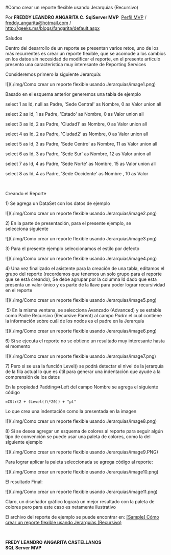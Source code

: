 

<properties
	pageTitle="Cómo crear un reporte flexible usando Jerarquías (Recursivo)"
	description="Cómo crear un reporte flexible usando Jerarquías (Recursivo)"
	services="servers"
	documentationCenter=""
	authors="andygonusa"
	manager=""
	editor="andygonusa"/>

<tags
	ms.service="servers"
	ms.workload="SQL"
	ms.tgt_pltfrm="na"
	ms.devlang="na"
	ms.topic="how-to-article"
	ms.date="05/16/2016"
	ms.author="andygonusa"/>


#Cómo crear un reporte flexible usando Jerarquías (Recursivo)



Por **FREDDY LEANDRO ANGARITA C.**
**SqlServer MVP** 
[Perfil MVP](https://mvp.support.microsoft.com/es-es/mvp/Freddy%20Leandro%20Angarita%20Castellanos-4028407) / <freddy_angarita@hotmail.com> / <http://geeks.ms/blogs/fangarita/default.aspx>

Saludos

Dentro del desarrollo de un reporte se presentan varios retos, uno de
los más recurrentes es crear un reporte flexible, que se acomode a los
cambios en los datos sin necesidad de modificar el reporte, en el
presente artículo presento una característica muy interesante de
Reporting Services

Consideremos primero la siguiente Jerarquía:

![](./img/Como crear un reporte flexible usando Jerarquias/image1.png)
 

Basado en el esquema anterior generemos una tabla de ejemplo

select 1 as Id, null as Padre, 'Sede Central' as Nombre, 0 as Valor
union all

select 2 as Id, 1 as Padre, 'Estado' as Nombre, 0 as Valor union all

select 3 as Id, 2 as Padre, 'Ciudad1' as Nombre, 0 as Valor union all

select 4 as Id, 2 as Padre, 'Ciudad2' as Nombre, 0 as Valor union all

select 5 as Id, 3 as Padre, 'Sede Centro' as Nombre, 11 as Valor union
all

select 6 as Id, 3 as Padre, 'Sede Sur' as Nombre, 12 as Valor union all

select 7 as Id, 4 as Padre, 'Sede Norte' as Nombre, 15 as Valor union
all

select 8 as Id, 4 as Padre, 'Sede Occidente' as Nombre , 10 as Valor

 

Creando el Reporte

1\) Se agrega un DataSet con los datos de ejemplo

![](./img/Como crear un reporte flexible usando Jerarquias/image2.png)

2\) En la parte de presentación, para el presente ejemplo, se
selecciona siguiente

![](./img/Como crear un reporte flexible usando Jerarquias/image3.png)

3\) Para el presente ejemplo seleccionamos el estilo por defecto 

![](./img/Como crear un reporte flexible usando Jerarquias/image4.png)

4\) Una vez finalizado el asistente para la creación de una tabla,
editamos el grupo del reporte (recordemos que tenemos un solo grupo para
el reporte que se está creando), Se debe agrupar por la columna Id dado
que esta presenta un valor único y es parte de la llave para poder
lograr recursividad en el reporte

![](./img/Como crear un reporte flexible usando Jerarquias/image5.png)

 5) En la misma ventana, se selecciona Avanzado (Advanced) y se estable
como Padre Recursivo (Recursive Parent) al campo *Padre* el cual
contiene la información sobre cuál de los nodos es el padre en la
Jerarquía

![](./img/Como crear un reporte flexible usando Jerarquias/image6.png)

6\) Si se ejecuta el reporte no se obtiene un resultado muy interesante
hasta el momento

![](./img/Como crear un reporte flexible usando Jerarquias/image7.png)

7\) Pero si se usa la función Level() se podrá detectar el nivel de la
jerarquía de la fila actual lo que es útil para generar una indentación
que ayude a la comprensión de los datos

En la propiedad Padding=&gt;Left del campo Nombre se agrega el siguiente
código

    =CStr(2 + (Level()\*20)) + "pt"

Lo que crea una indentación como la presentada en la imagen

![](./img/Como crear un reporte flexible usando Jerarquias/image8.png)

8\) Si se desea agregar un esquema de colores al reporte para seguir
algún tipo de convención se puede usar una paleta de colores, como la
del siguiente ejemplo

![](./img/Como crear un reporte flexible usando Jerarquias/image9.PNG)

Para lograr aplicar la paleta seleccionada se agrega código al reporte:

![](./img/Como crear un reporte flexible usando Jerarquias/image10.png)


El resultado Final:

![](./img/Como crear un reporte flexible usando Jerarquias/image11.png)


Claro, un diseñador gráfico logrará un mejor resultado con la paleta de
colores pero para este caso es netamente ilustrativo

El archivo del reporte de ejemplo se puede encontrar en: [\[Sample\]
Cómo crear un reporte flexible usando Jerarquías
(Recursivo)](http://geeks.ms/blogs/fangarita/archive/2012/12/11/sample-c-243-mo-crear-un-reporte-flexible-usando-jerarqu-237-as-recursivo.aspx)

 

**FREDY LEANDRO ANGARITA CASTELLANOS\
SQL Server MVP**
